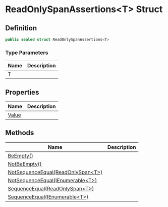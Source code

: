 # ReadOnlySpanAssertions&lt;T&gt; Struct
## Definition

```c#
public sealed struct ReadOnlySpanAssertions<T>
```

### Type Parameters

| Name | Description |
| ---- | ----------- |
| T |  |

## Properties

| Name | Description |
| ---- | ----------- |
| [Value](MrKWatkins.Assertions.ReadOnlySpanAssertions-1.Value.md) |  |

## Methods

| Name | Description |
| ---- | ----------- |
| [BeEmpty()](MrKWatkins.Assertions.ReadOnlySpanAssertions-1.BeEmpty.md) |  |
| [NotBeEmpty()](MrKWatkins.Assertions.ReadOnlySpanAssertions-1.NotBeEmpty.md) |  |
| [NotSequenceEqual(ReadOnlySpan&lt;T&gt;)](MrKWatkins.Assertions.ReadOnlySpanAssertions-1.NotSequenceEqual.md#mrkwatkins-assertions-readonlyspanassertions-1-notsequenceequal(system-readonlyspan((-0)))) |  |
| [NotSequenceEqual(IEnumerable&lt;T&gt;)](MrKWatkins.Assertions.ReadOnlySpanAssertions-1.NotSequenceEqual.md#mrkwatkins-assertions-readonlyspanassertions-1-notsequenceequal(system-collections-generic-ienumerable((-0)))) |  |
| [SequenceEqual(ReadOnlySpan&lt;T&gt;)](MrKWatkins.Assertions.ReadOnlySpanAssertions-1.SequenceEqual.md#mrkwatkins-assertions-readonlyspanassertions-1-sequenceequal(system-readonlyspan((-0)))) |  |
| [SequenceEqual(IEnumerable&lt;T&gt;)](MrKWatkins.Assertions.ReadOnlySpanAssertions-1.SequenceEqual.md#mrkwatkins-assertions-readonlyspanassertions-1-sequenceequal(system-collections-generic-ienumerable((-0)))) |  |


